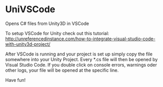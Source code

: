 # UniVSCode
Opens C# files from Unity3D in VSCode

To setup VSCode for Unity check out this tutorial: http://unreferencedinstance.com/how-to-integrate-visual-studio-code-with-unity3d-project/

After VSCode is running and your project is set up simply copy the file somewhere into your Unity Project. 
Every *.cs file will then be opened by Visual Studio Code.
If you double click on console errors, warnings oder other logs, your file will be opened at the specific line.

Have fun!
